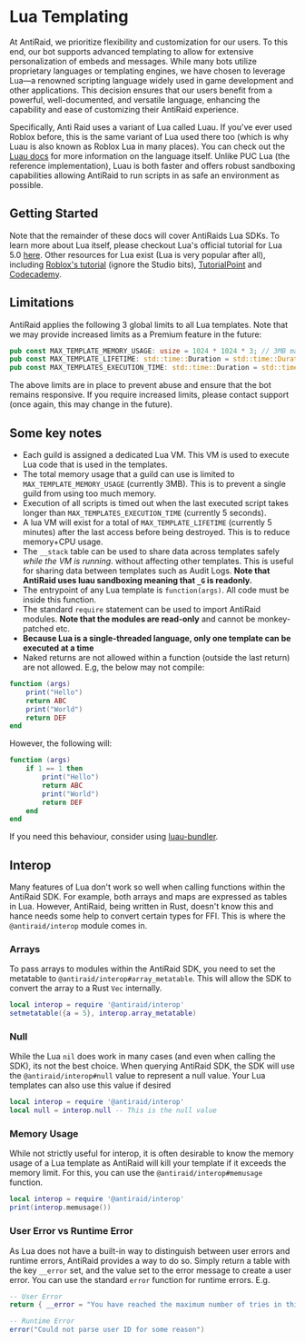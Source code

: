 # Lua Templating

At AntiRaid, we prioritize flexibility and customization for our users. To this end, our bot supports advanced templating to allow for extensive personalization of embeds and messages. While many bots utilize proprietary languages or templating engines, we have chosen to leverage Lua—a renowned scripting language widely used in game development and other applications. This decision ensures that our users benefit from a powerful, well-documented, and versatile language, enhancing the capability and ease of customizing their AntiRaid experience. 

Specifically, Anti Raid uses a variant of Lua called Luau. If you've ever used Roblox before, this is the same variant of Lua used there too (which is why Luau is also known as Roblox Lua in many places). You can check out the [Luau docs](https://luau-lang.org/) for more information on the language itself. Unlike PUC Lua (the reference implementation), Luau is both faster and offers robust sandboxing capabilities allowing AntiRaid to run scripts in as safe an environment as possible.

## Getting Started

Note that the remainder of these docs will cover AntiRaids Lua SDKs. To learn more about Lua itself, please checkout Lua's official tutorial for Lua 5.0 [here](https://www.lua.org/pil/1.html). Other resources for Lua exist (Lua is very popular after all), including [Roblox's tutorial](https://devforum.roblox.com/t/lua-scripting-starter-guide/394618#print-5) (ignore the Studio bits), [TutorialPoint](https://www.tutorialspoint.com/lua/lua_quick_guide.htm) and [Codecademy](https://www.codecademy.com/learn/learn-lua).

## Limitations

AntiRaid applies the following 3 global limits to all Lua templates. Note that we may provide increased limits as a Premium feature in the future:

```rust
pub const MAX_TEMPLATE_MEMORY_USAGE: usize = 1024 * 1024 * 3; // 3MB maximum memory
pub const MAX_TEMPLATE_LIFETIME: std::time::Duration = std::time::Duration::from_secs(60 * 5); // 5 minutes maximum lifetime
pub const MAX_TEMPLATES_EXECUTION_TIME: std::time::Duration = std::time::Duration::from_secs(5); // 5 seconds maximum execution time
```

The above limits are in place to prevent abuse and ensure that the bot remains responsive. If you require increased limits, please contact support (once again, this may change in the future).

## Some key notes

- Each guild is assigned a dedicated Lua VM. This VM is used to execute Lua code that is used in the templates.
- The total memory usage that a guild can use is limited to ``MAX_TEMPLATE_MEMORY_USAGE`` (currently 3MB). This is to prevent a single guild from using too much memory.
- Execution of all scripts is timed out when the last executed script takes longer than ``MAX_TEMPLATES_EXECUTION_TIME`` (currently 5 seconds).
- A lua VM will exist for a total of ``MAX_TEMPLATE_LIFETIME`` (currently 5 minutes) after the last access before being destroyed. This is to reduce memory+CPU usage.
- The ``__stack`` table can be used to share data across templates safely *while the VM is running*. without affecting other templates. This is useful for sharing data between templates such as Audit Logs. **Note that AntiRaid uses luau sandboxing meaning that `_G` is readonly.**
- The entrypoint of any Lua template is ``function(args)``. All code must be inside this function.
- The standard ``require`` statement can be used to import AntiRaid modules. **Note that the modules are read-only** and cannot be monkey-patched etc.
- **Because Lua is a single-threaded language, only one template can be executed at a time**
- Naked returns are not allowed within a function (outside the last return) are not allowed. E.g, the below may not compile:

```lua
function (args)
    print("Hello")
    return ABC
    print("World")
    return DEF
end
```

However, the following will:

```lua
function (args)
    if 1 == 1 then
        print("Hello")
        return ABC
        print("World")
        return DEF
    end
end
```

If you need this behaviour, consider using [luau-bundler](https://www.github.com/Anti-Raid/luau-bundler).

## Interop

Many features of Lua don't work so well when calling functions within the AntiRaid SDK. For example, both arrays and maps are expressed as tables in Lua. However, AntiRaid, being written in Rust, doesn't know this and hance needs some help to convert certain types for FFI. This is where the `@antiraid/interop` module comes in.

### Arrays

To pass arrays to modules within the AntiRaid SDK, you need to set the metatable to ``@antiraid/interop#array_metatable``. This will allow the SDK to convert the array to a Rust ``Vec`` internally.

```lua
local interop = require '@antiraid/interop'
setmetatable({a = 5}, interop.array_metatable)
```

### Null

While the Lua ``nil`` does work in many cases (and even when calling the SDK), its not the best choice. When querying AntiRaid SDK, the SDK will use the ``@antiraid/interop#null`` value to represent a null value. Your Lua templates can also use this value if desired

```lua
local interop = require '@antiraid/interop'
local null = interop.null -- This is the null value
```

### Memory Usage

While not strictly useful for interop, it is often desirable to know the memory usage of a Lua template as AntiRaid will kill your template if it exceeds the memory limit. For this, you can use the `@antiraid/interop#memusage` function.

```lua
local interop = require '@antiraid/interop'
print(interop.memusage())
```

### User Error vs Runtime Error

As Lua does not have a built-in way to distinguish between user errors and runtime errors, AntiRaid provides a way to do so. Simply return a table with the key ``__error`` set, and the value set to the error message to create a user error. You can use the standard ``error`` function for runtime errors. E.g.


```lua
-- User Error
return { __error = "You have reached the maximum number of tries in this 5 minute window." }

-- Runtime Error
error("Could not parse user ID for some reason")
```